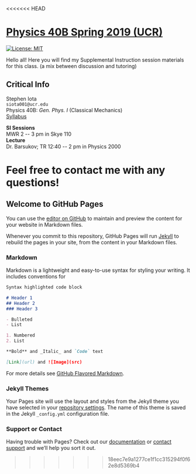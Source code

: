 <<<<<<< HEAD
# [Physics 40B Spring 2019 (UCR)](https://stepheniota.com/physics-40a-w19)

[![License: MIT](https://img.shields.io/badge/License-MIT-yellow.svg)](https://opensource.org/licenses/MIT)


Hello all! Here you will find my Supplemental Instruction session materials for this class. (a mix between discussion and tutoring)

## Critical Info

Stephen Iota<br/>
`siota001@ucr.edu`<br/>
Physics 40B: *Gen. Phys. I* (Classical Mechanics)<br/>
[Syllabus](https://github.com/stepheniota/physics-40a-w19/blob/master/syllabus/2019w-p40a-syllabus.pdf)

**SI Sessions**<br/>
MWR 2 -- 3 pm in Skye 110<br/>
**Lecture**<br/>
Dr. Barsukov; TR 12:40 -- 2 pm in Physics 2000

Feel free to contact me with any questions!
=======
## Welcome to GitHub Pages

You can use the [editor on GitHub](https://github.com/stepheniota/physics-40b-s19/edit/master/README.md) to maintain and preview the content for your website in Markdown files.

Whenever you commit to this repository, GitHub Pages will run [Jekyll](https://jekyllrb.com/) to rebuild the pages in your site, from the content in your Markdown files.

### Markdown

Markdown is a lightweight and easy-to-use syntax for styling your writing. It includes conventions for

```markdown
Syntax highlighted code block

# Header 1
## Header 2
### Header 3

- Bulleted
- List

1. Numbered
2. List

**Bold** and _Italic_ and `Code` text

[Link](url) and ![Image](src)
```

For more details see [GitHub Flavored Markdown](https://guides.github.com/features/mastering-markdown/).

### Jekyll Themes

Your Pages site will use the layout and styles from the Jekyll theme you have selected in your [repository settings](https://github.com/stepheniota/physics-40b-s19/settings). The name of this theme is saved in the Jekyll `_config.yml` configuration file.

### Support or Contact

Having trouble with Pages? Check out our [documentation](https://help.github.com/categories/github-pages-basics/) or [contact support](https://github.com/contact) and we’ll help you sort it out.
>>>>>>> 18eec7e9a1277ce1f1cc315294f0f62e8d5369b4
